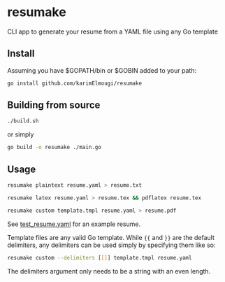 # resumake

CLI app to generate your resume from a YAML file using any Go template

## Install

Assuming you have $GOPATH/bin or $GOBIN added to your path:
```bash
go install github.com/karimElmougi/resumake
```


## Building from source

```bash
./build.sh
```

or simply
```bash
go build -o resumake ./main.go
```

## Usage

```bash
resumake plaintext resume.yaml > resume.txt

resumake latex resume.yaml > resume.tex && pdflatex resume.tex

resumake custom template.tmpl resume.yaml > resume.pdf
```

See [test_resume.yaml](test_resume.yaml) for an example resume.

Template files are any valid Go template. While `{{` and `}}` are the default delimiters, any delimiters can be used simply by specifying them like so:

```bash
resumake custom --delimiters [[]] template.tmpl resume.yaml
```

The delimiters argument only needs to be a string with an even length.
